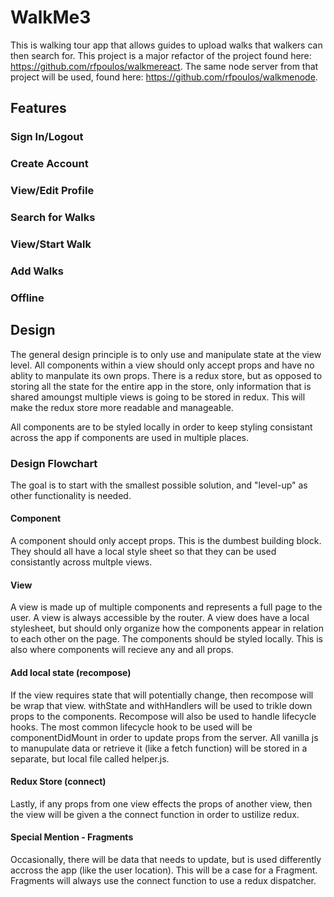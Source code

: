 # WalkMe3
This is walking tour app that allows guides to upload walks that walkers can then search for.  This project is a major refactor of the project found here: https://github.com/rfpoulos/walkmereact.  The same node server from that project will be used, found here: https://github.com/rfpoulos/walkmenode.
## Features
### Sign In/Logout
### Create Account
### View/Edit Profile
### Search for Walks
### View/Start Walk
### Add Walks
### Offline
## Design 
The general design principle is to only use and manipulate state at the view level. All components within a view should only accept props and have no ablity to manpulate its own props.  There is a redux store, but as opposed to storing all the state for the entire app in the store, only information that is shared amoungst multiple views is going to be stored in redux. This will make the redux store more readable and manageable.

All components are to be styled locally in order to keep styling consistant across the app if components are used in multiple places.

### Design Flowchart

The goal is to start with the smallest possible solution, and "level-up" as other functionality is needed.

#### Component
A component should only accept props.  This is the dumbest building block.  They should all have a local style sheet so that they can be used consistantly across multple views.
#### View
A view is made up of multiple components and represents a full page to the user.  A view is always accessible by the router.  A view does have a local stylesheet, but should only organize how the components appear in relation to each other on the page. The components should be styled locally.  This is also where components will recieve any and all props.
#### Add local state (recompose)
If the view requires state that will potentially change, then recompose will be wrap that view.  withState and withHandlers will be used to trikle down props to the components.  Recompose will also be used to handle lifecycle hooks.  The most common lifecycle hook to be used will be componentDidMount in order to update props from the server.  All vanilla js to manupulate data or retrieve it (like a fetch function) will be stored in a separate, but local file called helper.js.
#### Redux Store (connect)
Lastly, if any props from one view effects the props of another view, then the view will be given a the connect function in order to ustilize redux.

#### Special Mention - Fragments
Occasionally, there will be data that needs to update, but is used differently accross the app (like the user location).  This will be a case for a Fragment.  Fragments will always use the connect function to use a redux dispatcher.
